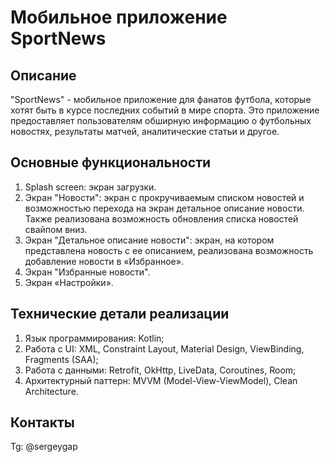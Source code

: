 # Мобильное приложение SportNews
## Описание
"SportNews" -  мобильное приложение для фанатов футбола, которые хотят быть в курсе последних событий в мире спорта. Это приложение предоставляет пользователям обширную информацию о футбольных новостях, результаты матчей, аналитические статьи и  другое.
## Основные функциональности
 1. Splash screen: экран загрузки.
 2. Экран "Новости": экран с прокручиваемым списком новостей и возможностью перехода на экран детальное описание новости. Также реализована возможность обновления списка новостей свайпом вниз.
 3. Экран "Детальное описание новости": экран, на котором представлена новость с ее описанием, реализована возможность добавление новости в «Избранное». 
 4. Экран "Избранные новости".
 5. Экран «Настройки».
## Технические детали реализации
 1. Язык программирования: Kotlin;
 2. Работа с UI: XML, Constraint Layout, Material Design, ViewBinding, Fragments (SAA);
 3. Работа с данными: Retrofit, OkHttp, LiveData, Coroutines, Room;
 4. Архитектурный паттерн: MVVM (Model-View-ViewModel), Clean Architecture.

## Контакты
Tg: @sergeygap
